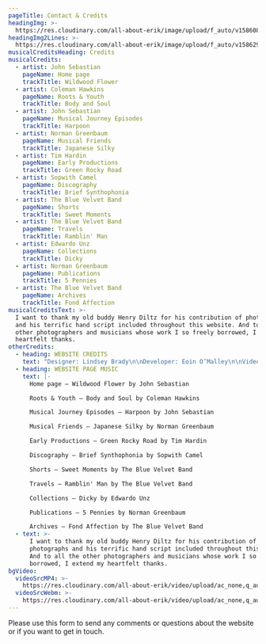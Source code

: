 ```yaml
---
pageTitle: Contact & Credits
headingImg: >-
  https://res.cloudinary.com/all-about-erik/image/upload/f_auto/v1586088192/Contact/contact-and-credits_lgaabq.png
headingImg2Lines: >-
  https://res.cloudinary.com/all-about-erik/image/upload/f_auto/v1586296517/Contact/contact-and-credits-2line_zcilvt.png
musicalCreditsHeading: Credits
musicalCredits:
  - artist: John Sebastian
    pageName: Home page
    trackTitle: Wildwood Flower
  - artist: Coleman Hawkins
    pageName: Roots & Youth
    trackTitle: Body and Soul
  - artist: John Sebastian
    pageName: Musical Journey Episodes
    trackTitle: Harpoon
  - artist: Norman Greenbaum
    pageName: Musical Friends
    trackTitle: Japanese Silky
  - artist: Tim Hardin
    pageName: Early Productions
    trackTitle: Green Rocky Road
  - artist: Sopwith Camel
    pageName: Discography
    trackTitle: Brief Synthophonia
  - artist: The Blue Velvet Band
    pageName: Shorts
    trackTitle: Sweet Moments
  - artist: The Blue Velvet Band
    pageName: Travels
    trackTitle: Ramblin' Man
  - artist: Edwardo Unz
    pageName: Collections
    trackTitle: Dicky
  - artist: Norman Greenbaum
    pageName: Publications
    trackTitle: 5 Pennies
  - artist: The Blue Velvet Band
    pageName: Archives
    trackTitle: Fond Affection
musicalCreditsText: >-
  I want to thank my old buddy Henry Diltz for his contribution of photographs
  and his terrific hand script included throughout this website. And to all the
  other photographers and musicians whose work I so freely borrowed, I extend my
  heartfelt thanks.
otherCredits:
  - heading: WEBSITE CREDITS
    text: "Designer: Lindsey Brady\n\nDeveloper: Eoin O’Malley\n\nVideo Editors: Lindsey Brady & Heather Young\r\r\n\nHand Lettering: Henry Diltz"
  - heading: WEBSITE PAGE MUSIC
    text: |-
      Home page – Wildwood Flower by John Sebastian

      Roots & Youth – Body and Soul by Coleman Hawkins

      Musical Journey Episodes – Harpoon by John Sebastian

      Musical Friends – Japanese Silky by Norman Greenbaum

      Early Productions – Green Rocky Road by Tim Hardin

      Discography – Brief Synthophonia by Sopwith Camel

      Shorts – Sweet Moments by The Blue Velvet Band

      Travels – Ramblin' Man by The Blue Velvet Band

      Collections – Dicky by Edwardo Unz

      Publications – 5 Pennies by Norman Greenbaum

      Archives – Fond Affection by The Blue Velvet Band
  - text: >-
      I want to thank my old buddy Henry Diltz for his contribution of
      photographs and his terrific hand script included throughout this website.
      And to all the other photographers and musicians whose work I so freely
      borrowed, I extend my heartfelt thanks.
bgVideo:
  videoSrcMP4: >-
    https://res.cloudinary.com/all-about-erik/video/upload/ac_none,q_auto:eco/v1586215216/Contact/water-3-reduced_xkjjmi.mp4
  videoSrcWebm: >-
    https://res.cloudinary.com/all-about-erik/video/upload/ac_none,q_auto:eco/v1586215501/Contact/water-3-reduced_mua9el.webm
---
```

Please use this form to send any comments or questions about the website or if you want to get in touch.
